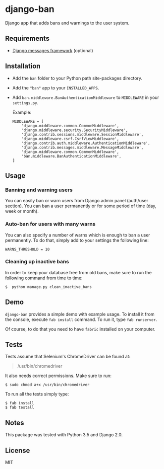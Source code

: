 # django-ban

Django app that adds bans and warnings to the user system.

## Requirements

- [Django messages framework](https://docs.djangoproject.com/en/1.9/ref/contrib/messages/) (optional)

## Installation

- Add the `ban` folder to your Python path site-packages directory.
- Add the `"ban"` app to your `INSTALLED_APPS`.
- Add `ban.middleware.BanAuthenticationMiddleware` to `MIDDLEWARE` in your `settings.py`.
    
    Example:
    

    ```
    MIDDLEWARE = [
        'django.middleware.common.CommonMiddleware',
        'django.middleware.security.SecurityMiddleware',
        'django.contrib.sessions.middleware.SessionMiddleware',
        'django.middleware.csrf.CsrfViewMiddleware',
        'django.contrib.auth.middleware.AuthenticationMiddleware',
        'django.contrib.messages.middleware.MessageMiddleware',
        'django.middleware.common.CommonMiddleware',
        'ban.middleware.BanAuthenticationMiddleware',
    ]
    ```

## Usage

### Banning and warning users

You can easily ban or warn users from Django admin panel (auth/user section). You can ban a user permanently or for some period of time (day, week or month).

### Auto-ban for users with many warns

You can also specify a number of warns which is enough to ban a user permanently. To do that, simply add to your settings the following line:


    WARNS_THRESHOLD = 10

### Cleaning up inactive bans

In order to keep your database free from old bans, make sure to run the following command from time to time:


    $  python manage.py clean_inactive_bans

## Demo

`django-ban` provides a simple demo with example usage. To install it from the console, execute `fab install` command. To run it, type ``fab runserver``.

Of course, to do that you need to have `fabric` installed on your computer.

## Tests

Tests assume that Selenium's ChromeDriver can be found at:
> /usr/bin/chromedriver

It also needs correct permissions. Make sure to run:

    $ sudo chmod a+x /usr/bin/chromedriver

To run all the tests simply type:

    $ fab install
    $ fab testall

## Notes

This package was tested with Python 3.5 and Django 2.0.

## License

MIT
